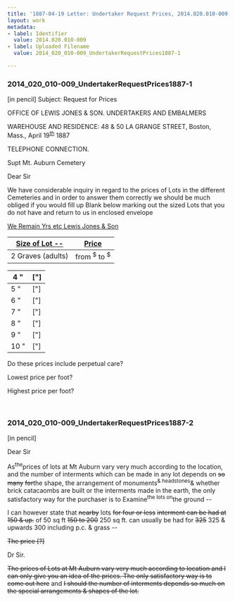 ```yaml
---
title: '1887-04-19 Letter: Undertaker Request Prices, 2014.020.010-009'
layout: work
metadata:
- label: Identifier
  value: 2014.020.010-009
- label: Uploaded Filename
  value: 2014_020_010-009_UndertakerRequestPrices1887-1

---
```

<div class="pages">
<div id="page-1653856">
<h3><a name="page-1653856">2014_020_010-009_UndertakerRequestPrices1887-1</a></h3>
<div class="page-content">
<p>[in pencil] Subject: Request for Prices</p>
<p>OFFICE OF LEWIS JONES &amp; SON.<span class='line-break'> </span>UNDERTAKERS<span class='line-break'> </span>AND<span class='line-break'> </span>EMBALMERS</p>
<p>WAREHOUSE AND RESIDENCE: 48 &amp; 50 LA GRANGE STREET,<span class='line-break'> </span>Boston, Mass., April 19<sup><u>th</u></sup> 1887</p>
<p>TELEPHONE CONNECTION.</p>
<p>Supt Mt. Auburn Cemetery</p>
<p>Dear Sir</p>
<p>We have considerable in<span class='line-break'></span>quiry in regard to the prices of Lots in<span class='line-break'> </span>the different Cemeteries and in order to an<span class='line-break'></span>swer them correctly we should be much obliged<span class='line-break'> </span>if you would fill up Blank below marking<span class='line-break'> </span>out the sized Lots that you do not have<span class='line-break'> </span>and return to us in enclosed envelope</p>
<p><u>We Remain Yrs etc Lewis Jones &amp; Son</u></p>
<p><table class='tabular'><thead><span class='line-break'> </span><tr><th><u>Size of Lot --</u></th> <th><u>Price</u><span class='line-break'> </span></th></tr></thead> <tbody> <tr><td>2 Graves (adults)</td> <td>from <sup>$</sup> to <sup>$</sup></td> </tr> </tbody> </table> <table class='tabular'><thead><span class='line-break'> </span><tr><th>4 "</th> <th>["]<span class='line-break'> </span></th></tr></thead> <tbody> <tr><td>5 "</td> <td>["]</td> </tr> <tr><td>6 "</td> <td>["]</td> </tr> <tr><td>7 "</td> <td>["]</td> </tr> <tr><td>8 "</td> <td>["]</td> </tr> <tr><td>9 "</td> <td>["]</td> </tr> <tr><td>10 "</td> <td>["]</td> </tr> </tbody> </table> <span class='line-break'> </span>Do these prices include perpetual<span class='line-break'> </span>care?</p>
<p>Lowest price per foot?</p>
<p>Highest price per foot?</p>
</div>
</div>
<br />
<div id="page-1653857">
<h3><a name="page-1653857">2014_020_010-009_UndertakerRequestPrices1887-2</a></h3>
<div class="page-content">
<p>[in pencil]</p>
<p>Dear Sir</p>
<p>As<sup>the</sup>prices of lots at Mt Auburn<span class='line-break'> </span>vary very much according to the<span class='line-break'> </span>location, and the number<span class='line-break'> </span>of interments which can be<span class='line-break'> </span>made in any lot depends on<span class='line-break'> </span><s>so many</s> <span class='line-break'> </span><s>for</s>the shape, the arrangement of<span class='line-break'> </span>monuments<sup>&amp; headstones</sup>&amp; whether brick cata<span class='line-break'></span>caombs are built or the interments<span class='line-break'> </span>made in the earth, the only<span class='line-break'> </span>satisfactory way for the purchaser<span class='line-break'> </span>is to Examine<sup>the lots on</sup>the ground --</p>
<p>I can however state that<span class='line-break'> </span><s>nearby</s> lots <s>for four or less</s><span class='line-break'> </span><s>interment can be had at 150 &amp; up.</s><span class='line-break'> </span>of 50 sq ft <s>150 to 200</s><span class='line-break'> </span>250 sq ft. can usually be had for <s>325</s> 325 &amp; upwards<span class='line-break'> </span>300 <span class='line-break'> </span>including p.c. &amp; grass --</p>
<p><s>The price [?]</s></p>
<p>Dr Sir.</p>
<p><s>The prices of Lots at Mt Auburn<span class='line-break'> </span>vary very much according to location<span class='line-break'> </span>and I can only give you an idea<span class='line-break'> </span>of the prices. The only satisfactory way<span class='line-break'> </span>is to come out here</s><span class='line-break'> </span>and <s>I should the number of<span class='line-break'> </span>interments depends so much on<span class='line-break'> </span>the special arrangements &amp; shapes of the lot.</s></p>
</div>
</div>
<br />
</div>
